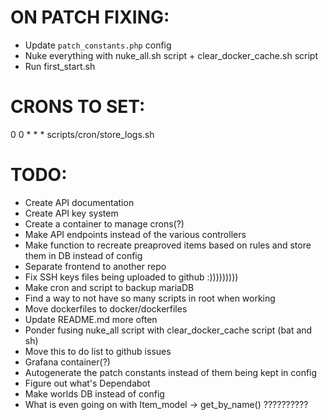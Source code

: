 # ON PATCH FIXING:

- Update `patch_constants.php` config
- Nuke everything with nuke_all.sh script + clear_docker_cache.sh script
- Run first_start.sh

# CRONS TO SET:
0 0 * * * scripts/cron/store_logs.sh

# TODO:
- Create API documentation
- Create API key system
- Create a container to manage crons(?)
- Make API endpoints instead of the various controllers
- Make function to recreate preaproved items based on rules and store them in DB instead of config
- Separate frontend to another repo
- Fix SSH keys files being uploaded to github :)))))))))
- Make cron and script to backup mariaDB
- Find a way to not have so many scripts in root when working
- Move dockerfiles to docker/dockerfiles
- Update README.md more often
- Ponder fusing nuke_all script with clear_docker_cache script (bat and sh)
- Move this to do list to github issues
- Grafana container(?)
- Autogenerate the patch constants instead of them being kept in config
- Figure out what's Dependabot
- Make worlds DB instead of config
- What is even going on with Item_model -> get_by_name() ??????????
